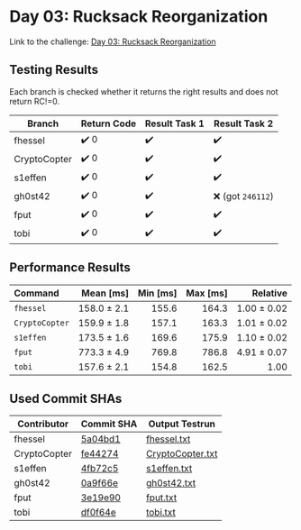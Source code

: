# Day 03: Rucksack Reorganization

Link to the challenge: [Day 03: Rucksack Reorganization](https://adventofcode.com/2022/day/3)

## Testing Results

Each branch is checked whether it returns the right results and does not return RC!=0.

| Branch | Return Code | Result Task 1 | Result Task 2 |
| ------ | ----------- | ------------- | ------------- |
| fhessel | ✔️ 0 | ✔️ | ✔️ |
| CryptoCopter | ✔️ 0 | ✔️ | ✔️ |
| s1effen | ✔️ 0 | ✔️ | ✔️ |
| gh0st42 | ✔️ 0 | ✔️ | ❌ (got `246112`) |
| fput | ✔️ 0 | ✔️ | ✔️ |
| tobi | ✔️ 0 | ✔️ | ✔️ |

## Performance Results

| Command | Mean [ms] | Min [ms] | Max [ms] | Relative |
|:---|---:|---:|---:|---:|
| `fhessel` | 158.0 ± 2.1 | 155.6 | 164.3 | 1.00 ± 0.02 |
| `CryptoCopter` | 159.9 ± 1.8 | 157.1 | 163.3 | 1.01 ± 0.02 |
| `s1effen` | 173.5 ± 1.6 | 169.6 | 175.9 | 1.10 ± 0.02 |
| `fput` | 773.3 ± 4.9 | 769.8 | 786.8 | 4.91 ± 0.07 |
| `tobi` | 157.6 ± 2.1 | 154.8 | 162.5 | 1.00 |


## Used Commit SHAs

| Contributor | Commit SHA | Output Testrun |
| ----------- | ---------- | -------------- |
| fhessel | [5a04bd1](https://github.com/LOEWE-emergenCITY/AdventOfCode2022/tree/5a04bd105e40881b26fbf3965436e0414844e8a0/03) | [fhessel.txt](03/fhessel.txt) |
| CryptoCopter | [fe44274](https://github.com/LOEWE-emergenCITY/AdventOfCode2022/tree/fe442741c17afdfc3a7f83b624e591a97ab583a1/03) | [CryptoCopter.txt](03/CryptoCopter.txt) |
| s1effen | [4fb72c5](https://github.com/LOEWE-emergenCITY/AdventOfCode2022/tree/4fb72c53f9a2f0ed3e83e73fd488541f2f6a577d/03) | [s1effen.txt](03/s1effen.txt) |
| gh0st42 | [0a9f66e](https://github.com/LOEWE-emergenCITY/AdventOfCode2022/tree/0a9f66eda2a29ce2d1d0bcca52f7bda94a67f674/03) | [gh0st42.txt](03/gh0st42.txt) |
| fput | [3e19e90](https://github.com/LOEWE-emergenCITY/AdventOfCode2022/tree/3e19e907fab9e1a811356837cdd6b806e65c43cc/03) | [fput.txt](03/fput.txt) |
| tobi | [df0f64e](https://github.com/LOEWE-emergenCITY/AdventOfCode2022/tree/df0f64ecf3484070cd5653588e5d78ae7b964d55/03) | [tobi.txt](03/tobi.txt) |


